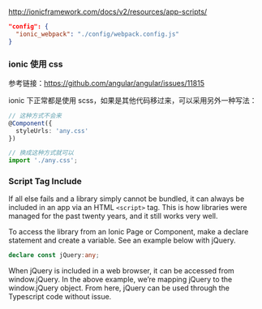 
http://ionicframework.com/docs/v2/resources/app-scripts/


```json
"config": {
  "ionic_webpack": "./config/webpack.config.js"
}
```

### ionic 使用 css

参考链接：https://github.com/angular/angular/issues/11815

ionic 下正常都是使用 scss，如果是其他代码移过来，可以采用另外一种写法：

```ts
// 这种方式不会来
@Component({
  styleUrls: 'any.css'
})

// 换成这种方式就可以
import './any.css';
```


### Script Tag Include

If all else fails and a library simply cannot be bundled, it can always be included in an app via an HTML `<script>` tag. This is how libraries were managed for the past twenty years, and it still works very well.

To access the library from an Ionic Page or Component, make a declare statement and create a variable. See an example below with jQuery.

```ts
declare const jQuery:any;
```

When jQuery is included in a web browser, it can be accessed from window.jQuery. In the above example, we’re mapping jQuery to the window.jQuery object. From here, jQuery can be used through the Typescript code without issue.



